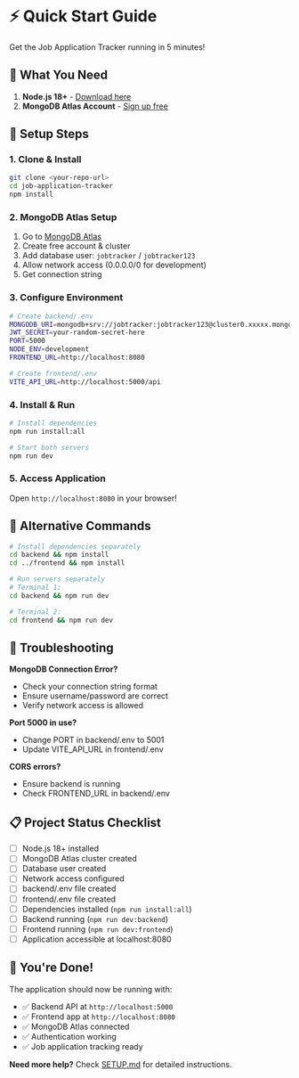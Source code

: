 # ⚡ Quick Start Guide

Get the Job Application Tracker running in 5 minutes!

## 🎯 What You Need

1. **Node.js 18+** - [Download here](https://nodejs.org/)
2. **MongoDB Atlas Account** - [Sign up free](https://www.mongodb.com/atlas)

## 🚀 Setup Steps

### 1. Clone & Install
```bash
git clone <your-repo-url>
cd job-application-tracker
npm install
```

### 2. MongoDB Atlas Setup
1. Go to [MongoDB Atlas](https://www.mongodb.com/atlas)
2. Create free account & cluster
3. Add database user: `jobtracker` / `jobtracker123`
4. Allow network access (0.0.0.0/0 for development)
5. Get connection string

### 3. Configure Environment
```bash
# Create backend/.env
MONGODB_URI=mongodb+srv://jobtracker:jobtracker123@cluster0.xxxxx.mongodb.net/job-tracker
JWT_SECRET=your-random-secret-here
PORT=5000
NODE_ENV=development
FRONTEND_URL=http://localhost:8080

# Create frontend/.env  
VITE_API_URL=http://localhost:5000/api
```

### 4. Install & Run
```bash
# Install dependencies
npm run install:all

# Start both servers
npm run dev
```

### 5. Access Application
Open `http://localhost:8080` in your browser!

## 🔧 Alternative Commands

```bash
# Install dependencies separately
cd backend && npm install
cd ../frontend && npm install

# Run servers separately  
# Terminal 1:
cd backend && npm run dev

# Terminal 2:
cd frontend && npm run dev
```

## 🚨 Troubleshooting

**MongoDB Connection Error?**
- Check your connection string format
- Ensure username/password are correct
- Verify network access is allowed

**Port 5000 in use?**
- Change PORT in backend/.env to 5001
- Update VITE_API_URL in frontend/.env

**CORS errors?**
- Ensure backend is running
- Check FRONTEND_URL in backend/.env

## 📋 Project Status Checklist

- [ ] Node.js 18+ installed
- [ ] MongoDB Atlas cluster created  
- [ ] Database user created
- [ ] Network access configured
- [ ] backend/.env file created
- [ ] frontend/.env file created
- [ ] Dependencies installed (`npm run install:all`)
- [ ] Backend running (`npm run dev:backend`)
- [ ] Frontend running (`npm run dev:frontend`)
- [ ] Application accessible at localhost:8080

## 🎉 You're Done!

The application should now be running with:
- ✅ Backend API at `http://localhost:5000`
- ✅ Frontend app at `http://localhost:8080`
- ✅ MongoDB Atlas connected
- ✅ Authentication working
- ✅ Job application tracking ready

**Need more help?** Check [SETUP.md](SETUP.md) for detailed instructions.